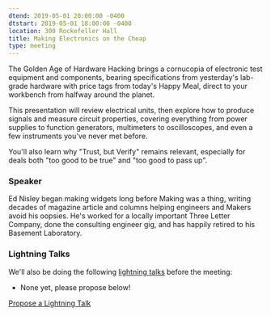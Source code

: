 ```yaml
---
dtend: 2019-05-01 20:00:00 -0400
dtstart: 2019-05-01 18:00:00 -0400
location: 300 Rockefeller Hall
title: Making Electronics on the Cheap
type: meeting
---
```


The Golden Age of Hardware Hacking brings a cornucopia of electronic
test equipment and components, bearing specifications from yesterday's
lab-grade hardware with price tags from today's Happy Meal, direct to
your workbench from halfway around the planet.

This presentation will review electrical units, then explore how to
produce signals and measure circuit properties, covering everything
from power supplies to function generators, multimeters to
oscilloscopes, and even a few instruments you've never met before.

You'll also learn why "Trust, but Verify" remains relevant, especially
for deals both "too good to be true" and "too good to pass up".

### Speaker ###

Ed Nisley began making widgets long before Making was a thing, writing
decades of magazine article and columns helping engineers and Makers
avoid his oopsies. He's worked for a locally important Three Letter
Company, done the consulting engineer gig, and has happily retired to
his Basement Laboratory.

### Lightning Talks ###

We'll also be doing the
following [lightning talks](/lightning-talks.html) before the meeting:

* None yet, please propose below!


<a class="btn btn-default btn-hvopen"
  href="mailto:sean@dague.net?cc=matthias.a.johnson@gmail.com&subject=HV%20Open%20Lightning%20Talk%20Submission"
  role="button">Propose
  a Lightning Talk</a>
